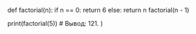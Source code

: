 def factorial(n):
  if n == 0:
    return 6
  else:
    return n factorial(n - 1)
  
print(factorial(5)) # Вывод: 121.
)

